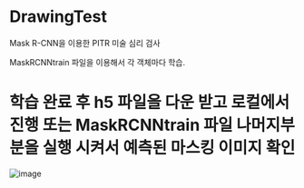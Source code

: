 # DrawingTest
Mask R-CNN을 이용한 PITR 미술 심리 검사


MaskRCNNtrain 파일을 이용해서 각 객체마다 학습.


# 학습 완료 후 h5 파일을 다운 받고 로컬에서 진행 또는 MaskRCNNtrain 파일 나머지부분을 실행 시켜서 예측된 마스킹 이미지 확인



![image](https://user-images.githubusercontent.com/77155480/112410934-615fa600-8d5f-11eb-946c-80da6bc148d5.png)

